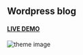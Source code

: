 ## Wordpress blog
#### [LIVE DEMO](http://45.77.138.77/wordpress/)
![theme image](http://45.77.138.77/theme.png)
